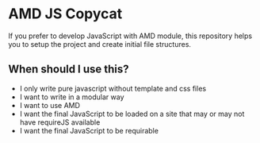 # AMD JS Copycat

If you prefer to develop JavaScript with AMD module, this repository helps you to setup the project and create initial file structures.

## When should I use this?
* I only write pure javascript without template and css files
* I want to write in a modular way
* I want to use AMD
* I want the final JavaScript to be loaded on a site that may or may not have requireJS available
* I want the final JavaScript to be requirable


